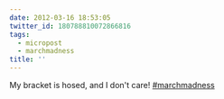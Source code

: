 ```yaml
---
date: 2012-03-16 18:53:05
twitter_id: 180788810072866816
tags:
  - micropost
  - marchmadness
title: ''
---
```


My bracket is hosed, and I don't care! [#marchmadness](https://twitter.com/hashtag/marchmadness)
